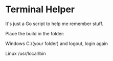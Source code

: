 # Terminal Helper
It's just a Go script to help me remember stuff.


Place the build in the folder:

Windows
C:/(your folder) and logout, login again

Linux
/usr/local/bin
